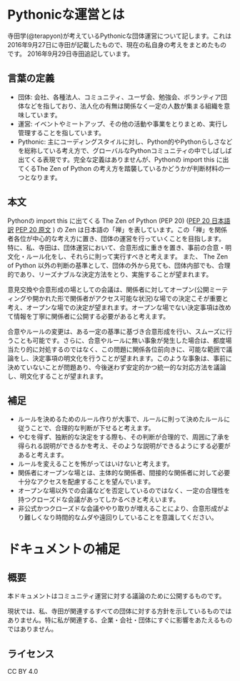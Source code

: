 # Pythonicな運営とは

寺田学(@terapyon)が考えているPythonicな団体運営について記します。これは2016年9月27日に寺田が記載したもので、現在の私自身の考えをまとめたものです。
2016年9月29日寺田追記しています。

## 言葉の定義

- 団体: 会社、各種法人、コミュニティ、ユーザ会、勉強会、ボランティア団体などを指しており、法人化の有無は関係なく一定の人数が集まる組織を意味しています。
- 運営: イベントやミートアップ、その他の活動や事業をとりまとめ、実行し管理することを指しています。
- Pythonic: 主にコーディングスタイルに対し、Python的やPythonらしさなどを総称している考え方で、グローバルなPythonコミュニティの中でしばしば出てくる表現です。完全な定義はありませんが、Pythonの import this に出てくるThe Zen of Python の考え方を踏襲しているかどうかが判断材料の一つとなります。

## 本文

Pythonの import this に出てくる The Zen of Python (PEP 20) ([PEP 20 日本語訳](http://www.python.jp/Zope/Zope/articles/misc/zen) [PEP 20 原文](https://www.python.org/dev/peps/pep-0020/) ) の Zen は日本語の「禅」を表しています。この「禅」を関係者各位が中心的な考え方に置き、団体の運営を行っていくことを目指します。
特に、私、寺田は、団体運営において、合意形成に重きを置き、事前の合意・明文化・ルール化をし、それらに則って実行すべきと考えます。
また、 The Zen of Python 以外の判断の基準として、団体の外から見ても、団体内部でも、合理的であり、リーズナブルな決定方法をとり、実施することが望まれます。

意見交換や合意形成の場としての会議は、関係者に対してオープン(公開ミーティングや開かれた形で関係者がアクセス可能な状況)な場での決定こそが重要と考え、オープンな場での決定が望まれます。オープンな場でない決定事項は改めて情報を丁寧に関係者に公開する必要があると考えます。

合意やルールの変更は、ある一定の基準に基づき合意形成を行い、スムーズに行うことも可能です。さらに、合意やルールに無い事象が発生した場合は、都度場当たり的に対処するのではなく、この問題に関係各位前向きに、可能な範囲で議論をし、決定事項の明文化を行うことが望まれます。このような事象は、事前に決めていないことが問題あり、今後迷わず安定的かつ統一的な対応方法を議論し、明文化することが望まれます。

## 補足

- ルールを決めるためのルール作りが大事で、ルールに則って決めたルールに従うことで、合理的な判断が下せると考えます。
- やむを得ず、独断的な決定をする際も、その判断が合理的で、周囲に了承を得られる説明ができるかを考え、そのような説明ができるようにする必要があると考えます。
- ルールを変えることを怖がってはいけないと考えます。
- 関係者にオープンな場とは、主体的な関係者、間接的な関係者に対して必要十分なアクセスを配慮することを望んでいます。
- オープンな場以外での会議などを否定しているのではなく、一定の合理性を持つクローズドな会議があってしかるべきと考えいます。
- 非公式かつクローズドな会議ややり取りが増えることにより、合意形成がより難しくなり時間的なムダや遠回りしていることを意識してください。

# ドキュメントの補足

## 概要

本ドキュメントはコミュニティ運営に対する議論のために公開するものです。

現状では、私、寺田が関連するすべての団体に対する方針を示しているものではありません。特に私が関連する、企業・会社・団体にすぐに影響をあたえるものではありません。

## ライセンス

CC BY 4.0

